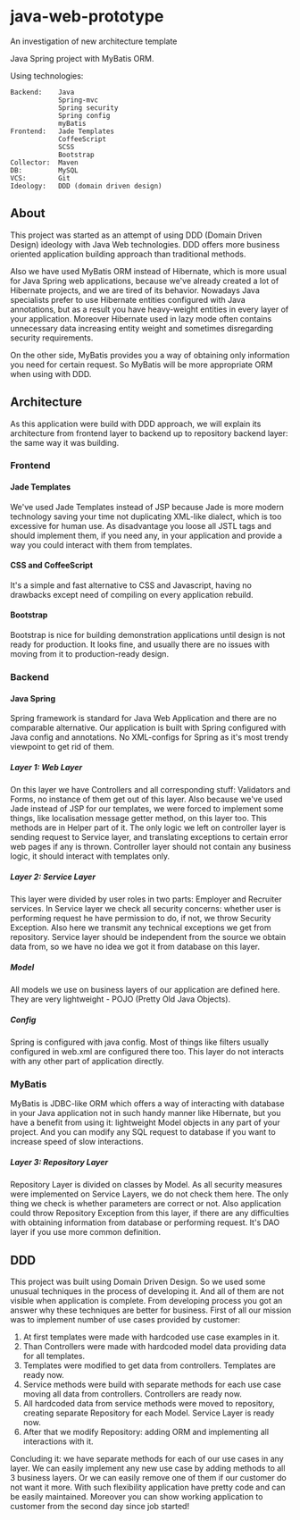 java-web-prototype
==================

An investigation of new architecture template

Java Spring project with MyBatis ORM.

Using technologies:

    Backend:    Java
                Spring-mvc
                Spring security
                Spring config
                myBatis
    Frontend:   Jade Templates
                CoffeeScript
                SCSS
                Bootstrap
    Collector:  Maven
    DB:         MySQL
    VCS:        Git
    Ideology:   DDD (domain driven design)

About
-----
This project was started as an attempt of using DDD (Domain Driven Design) ideology with Java Web technologies.
 DDD offers more business oriented application building approach than traditional methods.

Also we have used MyBatis ORM instead of Hibernate, which is more usual for Java Spring web applications, because we've
 already created a lot of Hibernate projects, and we are tired of its behavior. Nowadays Java specialists prefer
 to use Hibernate entities configured with Java annotations, but as a result you have heavy-weight entities in
 every layer of your application. Moreover Hibernate used in lazy mode often contains unnecessary data
 increasing entity weight and sometimes disregarding security requirements.

On the other side, MyBatis provides you a way of obtaining only information you need for certain request. So
 MyBatis will be more appropriate ORM when using with DDD.

Architecture
------------
As this application were build with DDD approach, we will explain its architecture from frontend layer to backend
 up to repository backend layer: the same way it was building.

### Frontend

#### Jade Templates
We've used Jade Templates instead of JSP because Jade is more modern technology saving your time not duplicating
 XML-like dialect, which is too excessive for human use. As disadvantage you loose all JSTL tags and should
 implement them, if you need any, in your application and provide a way you could interact with them
 from templates.

#### CSS and CoffeeScript
It's a simple and fast alternative to CSS and Javascript, having no drawbacks except need of compiling on every
 application rebuild.

#### Bootstrap
Bootstrap is nice for building demonstration applications until design is not ready for production. It
 looks fine, and usually there are no issues with moving from it to production-ready design.

### Backend

#### Java Spring
Spring framework is standard for Java Web Application and there are no comparable alternative. Our application
 is built with Spring configured with Java config and annotations. No XML-configs for Spring as it's most trendy
 viewpoint to get rid of them.

##### Layer 1: Web Layer
On this layer we have Controllers and all corresponding stuff: Validators and Forms, no instance of them get out
 of this layer. Also because we've used Jade instead of JSP for our templates, we were forced to implement some
 things, like localisation message getter method, on this layer too. This methods are in Helper part of it.
 The only logic we left on controller layer is sending request to Service layer, and translating exceptions
 to certain error web pages if any is thrown. Controller layer should not contain any business logic, it should
 interact with templates only.
##### Layer 2: Service Layer
This layer were divided by user roles in two parts: Employer and Recruiter services. In Service layer we check
 all security concerns: whether user is performing request he have permission to do, if not, we throw Security
 Exception. Also here we transmit any technical exceptions we get from repository. Service layer should be independent
 from the source we obtain data from, so we have no idea we got it from database on this layer.
##### Model
All models we use on business layers of our application are defined here. They are very lightweight - POJO
(Pretty Old Java Objects).
##### Config
Spring is configured with java config. Most of things like filters usually configured in web.xml are configured
there too. This layer do not interacts with any other part of application directly.

### MyBatis
MyBatis is JDBC-like ORM which offers a way of interacting with database in your Java application not in such
 handy manner like Hibernate, but you have a benefit from using it: lightweight Model objects in any part of your
  project. And you can modify any SQL request to database if you want to increase speed of slow interactions.

##### Layer 3: Repository Layer
Repository Layer is divided on classes by Model. As all security measures were implemented on Service Layers, we
 do not check them here. The only thing we check is whether parameters are correct or not. Also application could
 throw Repository Exception from this layer, if there are any difficulties with obtaining information from
 database or performing request. It's DAO layer if you use more common definition.

DDD
---
This project was built using Domain Driven Design. So we used some unusual techniques in the process of
 developing it. And all of them are not visible when application is complete. From developing process you got an
 answer why these techniques are better for business. First of all our mission was to implement number of use
 cases provided by customer:

1. At first templates were made with hardcoded use case examples in it.
2. Than Controllers were made with hardcoded model data providing data for all templates.
3. Templates were modified to get data from controllers. Templates are ready now.
4. Service methods were build with separate methods for each use case
 moving all data from controllers. Controllers are ready now.
5. All hardcoded data from service methods were moved to repository, creating separate Repository for each Model.
Service Layer is ready now.
6. After that we modify Repository: adding ORM and implementing all interactions with it.

Concluding it: we have separate methods for each of our use cases in any layer. We can easily implement any new
 use case by adding methods to all 3 business layers. Or we can easily remove one of them if our customer do not want it more.
 With such flexibility application have pretty code and can be easily maintained. Moreover you can show working
 application to customer from the second day since job started!
